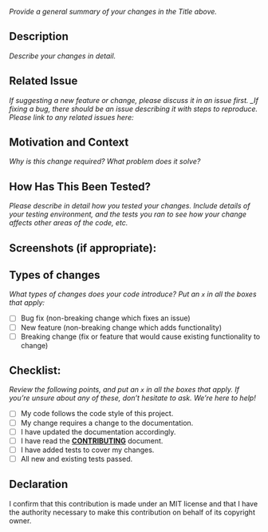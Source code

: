 _Provide a general summary of your changes in the Title above._

[](#description)Description
---------------------------

_Describe your changes in detail._

[](#related-issue)Related Issue
-------------------------------

_If suggesting a new feature or change, please discuss it in an issue first. \_If fixing a bug, there should be an issue describing it with steps to reproduce._ _Please link to any related issues here:_

[](#motivation-and-context)Motivation and Context
-------------------------------------------------

_Why is this change required? What problem does it solve?_

[](#how-has-this-been-tested)How Has This Been Tested?
------------------------------------------------------

_Please describe in detail how you tested your changes. Include details of your testing environment, and the tests you ran to see how your change affects other areas of the code, etc._

[](#screenshots-if-appropriate)Screenshots (if appropriate):
------------------------------------------------------------

[](#types-of-changes)Types of changes
-------------------------------------

_What types of changes does your code introduce? Put an `x` in all the boxes that apply:_

- [ ]   Bug fix (non-breaking change which fixes an issue)
- [ ]   New feature (non-breaking change which adds functionality)
- [ ]   Breaking change (fix or feature that would cause existing functionality to change)

[](#checklist)Checklist:
------------------------

_Review the following points, and put an `x` in all the boxes that apply. If you’re unsure about any of these, don’t hesitate to ask. We’re here to help!_

- [ ]   My code follows the code style of this project.
- [ ]   My change requires a change to the documentation.
- [ ]   I have updated the documentation accordingly.
- [ ]   I have read the **[CONTRIBUTING](https://github.com/henbestaj/senior-capstone/blob/6959edc725560d9c7f07b7bc8ef68bbcb2ab7fd7/.github/CONTRIBUTING.md)** document.
- [ ]   I have added tests to cover my changes.
- [ ]   All new and existing tests passed.

[](#declaration)Declaration
---------------------------

I confirm that this contribution is made under an MIT license and that I have the authority necessary to make this contribution on behalf of its copyright owner.
